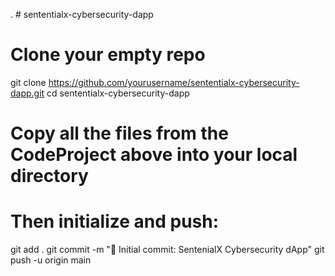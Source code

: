 . # sententialx-cybersecurity-dapp
# Clone your empty repo
git clone https://github.com/yourusername/sententialx-cybersecurity-dapp.git
cd sententialx-cybersecurity-dapp

# Copy all the files from the CodeProject above into your local directory
# Then initialize and push:

git add .
git commit -m "🎉 Initial commit: SentenialX Cybersecurity dApp"
git push -u origin main